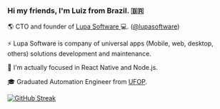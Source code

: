 ### Hi my friends, I'm Luiz from Brazil. 🇧🇷


🌎 CTO and founder of <a href='https://lupa.software'> Lupa Software </a>  💻. (<a href='https://github.com/lupasoftware'>@lupasoftware</a>)

⚡ Lupa Software is company of universal apps (Mobile, web, desktop, others) solutions development and maintenance.

📲 I'm actually focused in React Native and Node.js.

🎓 Graduated Automation Engineer from  <a href='https://ufop.br'>UFOP</a>.

[![GitHub Streak](https://github-readme-streak-stats.herokuapp.com/?user=luizuk&theme=dark)](https://git.io/streak-stats)





<!--
**luizuk/luizuk** is a ✨ _special_ ✨ repository because its `README.md` (this file) appears on your GitHub profile.



Here are some ideas to get you started:

![Luiz's GitHub stats](https://github-readme-stats.vercel.app/api?username=luizuk&show_icons=true&theme=dracula)


⚡ React Native Engineer.
⚡ UX/UI Designer.



- 🔭 I’m currently working on ...
- 🌱 I’m currently learning ...
- 👯 I’m looking to collaborate on ...
- 🤔 I’m looking for help with ...
- 💬 Ask me about ...
- 📫 How to reach me: ...
- 😄 Pronouns: ...
- ⚡ Fun fact: ...
-->
